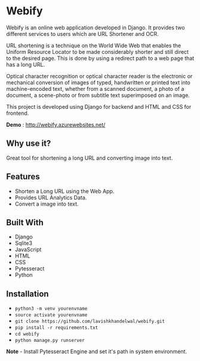 # Webify 

Webify is an online web application developed in Django. It provides two different services to users which are URL Shortener and OCR.

URL shortening is a technique on the World Wide Web that enables the Uniform Resource Locator to be made considerably shorter and still direct to the desired page. This is done by using a redirect path to a web page that has a long URL.

Optical character recognition or optical character reader is the electronic or mechanical conversion of images of typed, handwritten or printed text into machine-encoded text, whether from a scanned document, a photo of a document, a scene-photo or from subtitle text superimposed on an image.

This project is developed using Django for backend and HTML and CSS for frontend.

**Demo** : <http://webify.azurewebsites.net/>

## Why use it?

Great tool for shortening a long URL and converting image into text.

## Features

* Shorten a Long URL using the Web App.
* Provides URL Analytics Data.
* Convert a image into text.

## Built With

- Django
- Sqlite3
- JavaScript
- HTML
- CSS
- Pytesseract
- Python

## Installation 

- `python3 -m venv yourenvname`
- `source activate yourenvname`
- `git clone https://github.com/lavishkhandelwal/webify.git`
- `pip install -r requirements.txt`
- `cd webify`
- `python manage.py runserver`

**Note** - Install Pytesseract Engine and set it's path in system environment.
